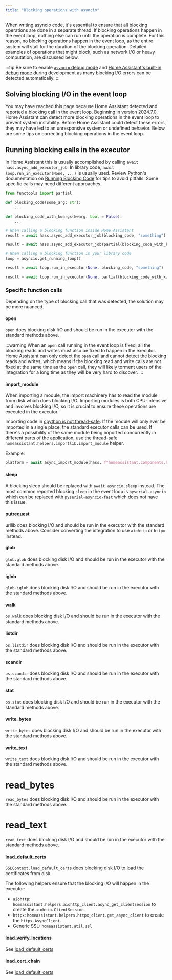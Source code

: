 ```yaml
---
title: "Blocking operations with asyncio"
---
```


When writing asyncio code, it's essential to ensure that all blocking operations are done in a separate thread. If blocking operations happen in the event loop, nothing else can run until the operation is complete. For this reason, no blocking operations happen in the event loop, as the entire system will stall for the duration of the blocking operation.
Detailed examples of operations that might block, such as network I/O or heavy computation, are discussed below.

:::tip
Be sure to enable [`asyncio` debug mode](https://docs.python.org/3/library/asyncio-dev.html#debug-mode) and [Home Assistant's built-in debug mode](https://www.home-assistant.io/integrations/homeassistant/#debug) during development as many blocking I/O errors can be detected automatically.
:::

## Solving blocking I/O in the event loop

You may have reached this page because Home Assistant detected and reported a blocking call in the event loop. Beginning in version 2024.7.0, Home Assistant can detect more blocking operations in the event loop to prevent system instability. Before Home Assistant could detect these errors, they may have led to an unresponsive system or undefined behavior. Below are some tips on correcting blocking operations in the event loop.

## Running blocking calls in the executor

In Home Assistant this is usually accomplished by calling `await hass.async_add_executor_job`. In library code, `await loop.run_in_executor(None, ...)` is usually used. Review Python's documentation on [Running Blocking Code](https://docs.python.org/3/library/asyncio-dev.html#running-blocking-code) for tips to avoid pitfalls. Some specific calls may need different approaches.

```python
from functools import partial

def blocking_code(some_arg: str):
    ...

def blocking_code_with_kwargs(kwarg: bool = False):
    ...

# When calling a blocking function inside Home Assistant
result = await hass.async_add_executor_job(blocking_code, "something")

result = await hass.async_add_executor_job(partial(blocking_code_with_kwargs, kwarg=True))

# When calling a blocking function in your library code
loop = asyncio.get_running_loop()

result = await loop.run_in_executor(None, blocking_code, "something")

result = await loop.run_in_executor(None, partial(blocking_code_with_kwargs, kwarg=True))
```

### Specific function calls

Depending on the type of blocking call that was detected, the solution may be more nuanced.

#### open

`open` does blocking disk I/O and should be run in the executor with the standard methods above.

:::warning
When an `open` call running in the event loop is fixed, all the blocking reads and writes must also be fixed to happen in the executor. Home Assistant can only detect the `open` call and cannot detect the blocking reads and writes, which means if the blocking read and write calls are not fixed at the same time as the `open` call, they will likely torment users of the integration for a long time as they will be very hard to discover.
:::

#### import_module

When importing a module, the import machinery has to read the module from disk which does blocking I/O. Importing modules is both CPU-intensive and involves blocking I/O, so it is crucial to ensure these operations are executed in the executor.

Importing code in [cpython is not thread-safe](https://github.com/python/cpython/issues/83065). If the module will only ever be imported in a single place, the standard executor calls can be used. If there's a possibility of the same module being imported concurrently in different parts of the application, use the thread-safe `homeassistant.helpers.importlib.import_module` helper.

Example:

```python
platform = await async_import_module(hass, f"homeassistant.components.homeassistant.triggers.{platform_name}")
```

#### sleep

A blocking sleep should be replaced with `await asyncio.sleep` instead. The most common reported blocking `sleep` in the event loop is `pyserial-asyncio` which can be replaced with [`pyserial-asyncio-fast`](https://github.com/home-assistant-libs/pyserial-asyncio-fast) which does not have this issue.

#### putrequest

urllib does blocking I/O and should be run in the executor with the standard methods above. Consider converting the integration to use `aiohttp` or `httpx` instead.

#### glob

`glob.glob` does blocking disk I/O and should be run in the executor with the standard methods above.

#### iglob

`glob.iglob` does blocking disk I/O and should be run in the executor with the standard methods above.

#### walk

`os.walk` does blocking disk I/O and should be run in the executor with the standard methods above.

#### listdir

`os.listdir` does blocking disk I/O and should be run in the executor with the standard methods above.

#### scandir

`os.scandir` does blocking disk I/O and should be run in the executor with the standard methods above.

#### stat

`os.stat` does blocking disk I/O and should be run in the executor with the standard methods above.

#### write_bytes

`write_bytes` does blocking disk I/O and should be run in the executor with the standard methods above.

#### write_text

`write_text` does blocking disk I/O and should be run in the executor with the standard methods above.

# read_bytes

`read_bytes` does blocking disk I/O and should be run in the executor with the standard methods above.

# read_text

`read_text` does blocking disk I/O and should be run in the executor with the standard methods above.

#### load_default_certs

`SSLContext.load_default_certs` does blocking disk I/O to load the certificates from disk. 

The following helpers ensure that the blocking I/O will happen in the executor:

- `aiohttp`: `homeassistant.helpers.aiohttp_client.async_get_clientsession` to create the `aiohttp.ClientSession`.
- `httpx`: `homeassistant.helpers.httpx_client.get_async_client` to create the `httpx.AsyncClient`.
- Generic SSL: `homeassistant.util.ssl`

#### load_verify_locations

See [load_default_certs](#load_default_certs)

#### load_cert_chain

See [load_default_certs](#load_cert_chain)
